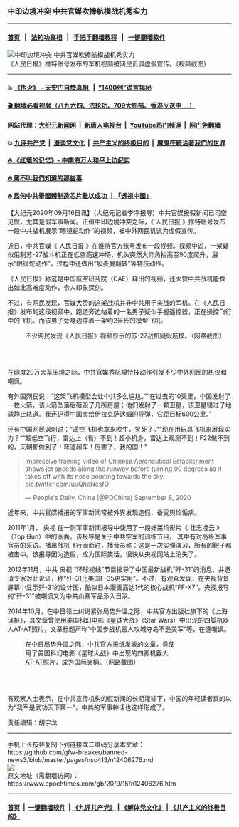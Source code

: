 ### 中印边境冲突 中共官媒吹捧航模战机秀实力
------------------------

#### [首页](https://github.com/gfw-breaker/banned-news3/blob/master/README.md) &nbsp;&nbsp;|&nbsp;&nbsp; [法轮功真相](https://github.com/begood0513/basic/blob/master/README.md)  &nbsp;&nbsp;|&nbsp;&nbsp; [手把手翻墙教程](https://github.com/gfw-breaker/guides/wiki)  &nbsp;&nbsp;|&nbsp;&nbsp; [一键翻墙软件](https://github.com/gfw-breaker/nogfw/blob/master/README.md)  



<div><img alt="中印边境冲突 中共官媒吹捧航模战机秀实力" class="attachment-djy_600_400 size-djy_600_400 wp-post-image" src="https://i.epochtimes.com/assets/uploads/2020/09/946445efe386b93fc54f7f6feae6a5f1-600x400.jpg"/>
<div class="caption">
 《人民日报》推特账号发布的军机视频被网民讥讽虚假宣传。（视频截图）
</div></div><hr/>

#### 💥 [《伪火》 - 天安门自焚真相 ](http://158.247.195.190:10000/videos/blog/weihuo.html)&nbsp; |&nbsp; [“1400例”谎言揭秘  ](http://158.247.195.190:10000/videos/blog/jiexi1400.html)

#### [ 🎬  翻墙必看视频（八九六四、法轮功、709大抓捕、香港反送中 ...）](https://github.com/gfw-breaker/links/blob/master/banned.md)

#### 网站代理：[大纪元新闻网](http://158.247.195.190:10080/gb/) &nbsp;|&nbsp; [新唐人电视台](http://158.247.195.190:8808/gb/)  &nbsp;|&nbsp; [YouTube热门频道](http://158.247.195.190/youtube.html) &nbsp;|&nbsp; [网门免翻墙](http://158.247.195.190:11000/show.aspx?name=ogHome)

#### 💥 [九评共产党](http://158.247.195.190:10000/videos/res/jiuping/)&nbsp; |&nbsp; [漫谈党文化](http://158.247.195.190:10000/videos/res/mtdwh/)&nbsp; |&nbsp; [共产主义的终极目的](http://158.247.195.190:10000/videos/res/zjmd/)&nbsp; |&nbsp; [魔鬼在統治著我們的世界](http://158.247.195.190:10000/videos/res/TheSpecter/)  

#### [ 🔥  《红墙的记忆》- 中南海万人和平上访纪实](http://158.247.195.190:10000/videos/news/../legend/index.html)

#### [ 🔥  黨不叫我們知道的那些事](http://158.247.195.190:10000/videos/news/truth02.html)

#### [ 🔥  爲何中共舉國體制造芯片難以成功 ｜「透視中國」](http://158.247.195.190:10000/videos/news/don03.html)

<div><p>
 【大纪元2020年09月16日讯】（大纪元记者李净报导）中共官媒报假新闻已司空见惯，尤其是假军事新闻。正值中印边境冲突之际，《
 <ok href="https://www.epochtimes.com/gb/tag/%E4%BA%BA%E6%B0%91%E6%97%A5%E6%8A%A5.html">
  人民日报
 </ok>
 》推特账号发布一段中共战机展示“眼镜蛇动作”的视频，被中外网民讥讽为虚假宣传。
</p>
<p>
 近日，中共官媒《
 <ok href="https://www.epochtimes.com/gb/tag/%E4%BA%BA%E6%B0%91%E6%97%A5%E6%8A%A5.html">
  人民日报
 </ok>
 》在推特官方账号发布一段视频。视频中说，一架疑似俄制苏-27战斗机正在低空高速冲场，机头突然大仰角抬高至90度爬升，展示“眼镜蛇动作”，过程中还做出“殷麦曼翻转”等特技动作。
</p>
<p>
 《人民日报》称这是中国航空研究院（CAE）释出的视频，还大赞中共战机能做出如此高难度动作，令人印象深刻。
</p>
<p>
 不过，有网民发现，官媒大赞的这架战机并非中共用于实战的军机。在《人民日报》发布的这段视频中，跑道旁边站着的一名男子疑似手握遥控器，正在操控飞行中的飞机。而该男子旁身边停着一架约2米长的模型飞机。
</p>
<figure class="wp-caption aligncenter" id="attachment_12406347" style="width: 503px">
 <ok href="https://i.epochtimes.com/assets/uploads/2020/09/0f77ab4e4a6ef021652ddeae7da718bf-e1600209963664.jpg">
  <img alt="" class="wp-image-12406347" src="https://i.epochtimes.com/assets/uploads/2020/09/0f77ab4e4a6ef021652ddeae7da718bf-e1600209963664.jpg"/>
 </ok>
 <br/><figcaption class="wp-caption-text">
  不少网民发现《人民日报》视频显示的苏-27战机疑似航模。（网路截图）
 </figcaption><br/>
</figure><br/>
<p>
 在印度20万大军压境之际，中共官媒秀航模特技动作引发不少中外网民的热议和嘲讽。
</p>
<p>
 有外国网民说：“这架飞机模型会让中共多么尴尬。”“在过去的10天里，中国发射了一枚火箭，该火箭坠落后砸毁了几所房屋；他们发射了一颗卫星，该卫星错过了地球静止轨道。我还记得中国卖给伊拉克萨达姆的导弹，它距目标600公里。”
</p>
<p>
 还有中国网民讽刺说：“遥控飞机也拿来吹牛，笑死了。”“现在用玩具飞机来展现实力？”“超低空飞行，雷达上（看）不到！超小机身，雷达上观测不到！F22做不到的，天朝都做到了！弯道超车！厉害了，我的国！”
</p>
<blockquote class="twitter-tweet" data-width="550">
 <p dir="ltr" lang="en">
  Impressive training video of Chinese Aeronautical Establishment shows jet speeds along the runway before turning 90 degrees as it takes off with its nose pointing towards the sky.
  <ok href="https://t.co/uuQheNcsfO">
   pic.twitter.com/uuQheNcsfO
  </ok>
 </p>
 <p>
  — People's Daily, China (@PDChina)
  <ok href="https://twitter.com/PDChina/status/1303349876378406913?ref_src=twsrc%5Etfw">
   September 8, 2020
  </ok>
 </p>
</blockquote>
<p>
</p>
<p>
 近年来，中共官媒播报的军事新闻常被外界发现造假，备受舆论诟病。
</p>
<p>
 2011年1月，
 <ok href="https://www.epochtimes.com/gb/tag/%E5%A4%AE%E8%A7%86.html">
  央视
 </ok>
 在一则军事新闻报导中使用了一段好莱坞影片《
 <ok href="https://www.epochtimes.com/gb/tag/%E5%A3%AE%E5%BF%97%E5%87%8C%E4%BA%91.html">
  壮志凌云
 </ok>
 》（Top Gun）中的画面。该报导是关于中共空军的训练节目， 其中有对高级军事官员的采访。播出战机飞行画面时，播音员称：这是一次实弹演习，所有的靶子都被击中。该报导因为造假，成为国际笑话，很快从央视网站上消失了。
</p>
<p>
 2012年11月，中共
 <ok href="https://www.epochtimes.com/gb/tag/%E5%A4%AE%E8%A7%86.html">
  央视
 </ok>
 “环球视线”节目报导了中国最新战机“歼-31”的消息，并邀请专家对此论证，称“歼-31比美国F-35更实用”。不过，有观众发现，在央视背景屏幕中显示歼-31的设计图，酷似日本漫画高达1代的核心战机“FF-X7”。央视报导的“歼-31”被嘲讽又为中共山寨军品添入日系。
</p>
<p>
 2014年10月，在中日领土纠纷紧张局势升温之际，中共官方出版社旗下的《上海译报》，其文章曾使用美国科幻电影《星球大战》（Star Wars）中出现的四脚机器人AT-AT照片，文章标题声称“中国步战机器人攻城夺岛不逊美军”等，在遭嘲讽。
</p>
<figure class="wp-caption aligncenter" id="attachment_12406355" style="width: 343px">
 <ok href="https://i.epochtimes.com/assets/uploads/2020/09/20141008084621186-e1600210407259.jpg">
  <img alt="" class="wp-image-12406355" src="https://i.epochtimes.com/assets/uploads/2020/09/20141008084621186-e1600210407259.jpg"/>
 </ok>
 <br/><figcaption class="wp-caption-text">
  在中日局势升温之际，中共官方报纸发表的文章，竟使用了美国科幻电影《星球大战》中出现的四脚机器人AT-AT照片，成为国际笑柄。（网路截图）
 </figcaption><br/>
</figure><br/>
<p>
 有观察人士表示，在中共宣传机构的假新闻的长期灌输下，中国的年轻读者真的以为“我军是武功天下第一”，中共的军事神话也这样形成了。
</p>
<p>
 责任编辑：胡宇龙
</p>
</div>
<hr/>
手机上长按并复制下列链接或二维码分享本文章：<br/>
https://github.com/gfw-breaker/banned-news3/blob/master/pages/nsc413/n12406276.md <br/>
<a href='https://github.com/gfw-breaker/banned-news3/blob/master/pages/nsc413/n12406276.md'><img src='https://github.com/gfw-breaker/banned-news3/blob/master/pages/nsc413/n12406276.md.png'/></a> <br/>
原文地址（需翻墙访问）：https://www.epochtimes.com/gb/20/9/15/n12406276.htm


------------------------
#### [首页](https://github.com/gfw-breaker/banned-news3/blob/master/README.md) &nbsp;|&nbsp; [一键翻墙软件](https://github.com/gfw-breaker/nogfw/blob/master/README.md) &nbsp;| [《九评共产党》](https://github.com/gfw-breaker/9ping.md/blob/master/README.md#九评之一评共产党是什么) | [《解体党文化》](https://github.com/gfw-breaker/jtdwh.md/blob/master/README.md) | [《共产主义的终极目的》](https://github.com/gfw-breaker/gczydzjmd.md/blob/master/README.md)


<img src='http://gfw-breaker.win/banned-news3/pages/nsc413/n12406276.md' width='0px' height='0px'/>
